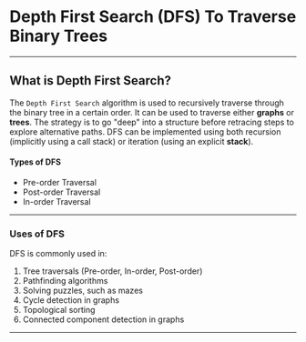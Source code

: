 # Depth First Search (DFS) To Traverse Binary Trees
---

## What is Depth First Search?
The `Depth First Search` algorithm is used to recursively traverse through the binary tree in a certain order. It can be used to traverse either **graphs** or **trees**. The strategy is to go "deep" into a structure before retracing steps to explore alternative paths. DFS can be implemented using both recursion (implicitly using a call stack) or iteration (using an explicit **stack**).

#### Types of DFS

- Pre-order Traversal
- Post-order Traversal
- In-order Traversal

---

### Uses of DFS

DFS is commonly used in:

1. Tree traversals (Pre-order, In-order, Post-order)
2. Pathfinding algorithms
3. Solving puzzles, such as mazes
4. Cycle detection in graphs
5. Topological sorting
6. Connected component detection in graphs

---